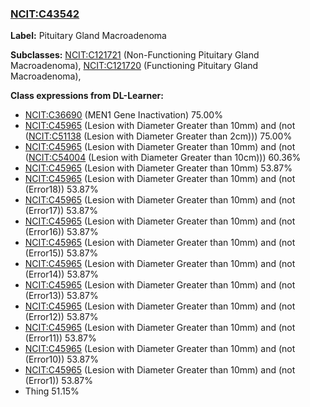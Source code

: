 
### [NCIT:C43542](http://purl.obolibrary.org/obo/NCIT_C43542)
**Label:** Pituitary Gland Macroadenoma

**Subclasses:** [NCIT:C121721](http://purl.obolibrary.org/obo/NCIT_C121721) (Non-Functioning Pituitary Gland Macroadenoma), [NCIT:C121720](http://purl.obolibrary.org/obo/NCIT_C121720) (Functioning Pituitary Gland Macroadenoma), 

**Class expressions from DL-Learner:**

- [NCIT:C36690](http://purl.obolibrary.org/obo/NCIT_C36690) (MEN1 Gene Inactivation) 75.00%
- [NCIT:C45965](http://purl.obolibrary.org/obo/NCIT_C45965) (Lesion with Diameter Greater than 10mm) and (not ([NCIT:C51138](http://purl.obolibrary.org/obo/NCIT_C51138) (Lesion with Diameter Greater than 2cm))) 75.00%
- [NCIT:C45965](http://purl.obolibrary.org/obo/NCIT_C45965) (Lesion with Diameter Greater than 10mm) and (not ([NCIT:C54004](http://purl.obolibrary.org/obo/NCIT_C54004) (Lesion with Diameter Greater than 10cm))) 60.36%
- [NCIT:C45965](http://purl.obolibrary.org/obo/NCIT_C45965) (Lesion with Diameter Greater than 10mm) 53.87%
- [NCIT:C45965](http://purl.obolibrary.org/obo/NCIT_C45965) (Lesion with Diameter Greater than 10mm) and (not (Error18)) 53.87%
- [NCIT:C45965](http://purl.obolibrary.org/obo/NCIT_C45965) (Lesion with Diameter Greater than 10mm) and (not (Error17)) 53.87%
- [NCIT:C45965](http://purl.obolibrary.org/obo/NCIT_C45965) (Lesion with Diameter Greater than 10mm) and (not (Error16)) 53.87%
- [NCIT:C45965](http://purl.obolibrary.org/obo/NCIT_C45965) (Lesion with Diameter Greater than 10mm) and (not (Error15)) 53.87%
- [NCIT:C45965](http://purl.obolibrary.org/obo/NCIT_C45965) (Lesion with Diameter Greater than 10mm) and (not (Error14)) 53.87%
- [NCIT:C45965](http://purl.obolibrary.org/obo/NCIT_C45965) (Lesion with Diameter Greater than 10mm) and (not (Error13)) 53.87%
- [NCIT:C45965](http://purl.obolibrary.org/obo/NCIT_C45965) (Lesion with Diameter Greater than 10mm) and (not (Error12)) 53.87%
- [NCIT:C45965](http://purl.obolibrary.org/obo/NCIT_C45965) (Lesion with Diameter Greater than 10mm) and (not (Error11)) 53.87%
- [NCIT:C45965](http://purl.obolibrary.org/obo/NCIT_C45965) (Lesion with Diameter Greater than 10mm) and (not (Error10)) 53.87%
- [NCIT:C45965](http://purl.obolibrary.org/obo/NCIT_C45965) (Lesion with Diameter Greater than 10mm) and (not (Error1)) 53.87%
- Thing 51.15%


